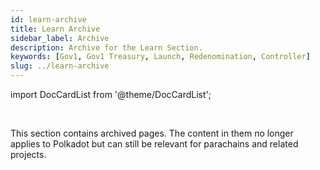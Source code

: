```yaml
---
id: learn-archive
title: Learn Archive
sidebar_label: Archive
description: Archive for the Learn Section.
keywords: [Gov1, Gov1 Treasury, Launch, Redenomination, Controller]
slug: ../learn-archive
---
```


import DocCardList from '@theme/DocCardList';

<div className="sticky"> 
<br />

This section contains archived pages. The content in them no longer applies to Polkadot but can
still be relevant for parachains and related projects.

</div>

<DocCardList />
